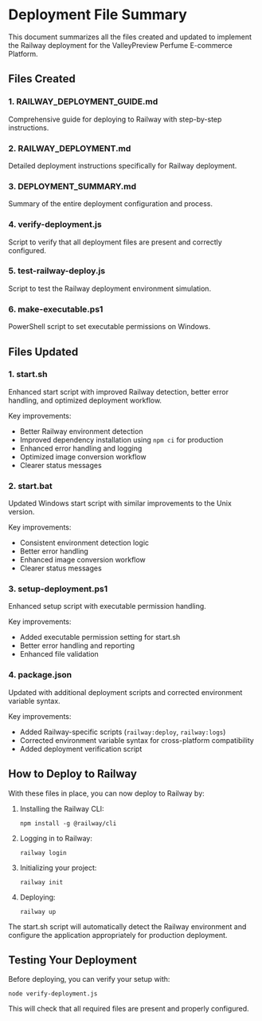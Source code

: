 # Deployment File Summary

This document summarizes all the files created and updated to implement the Railway deployment for the ValleyPreview Perfume E-commerce Platform.

## Files Created

### 1. RAILWAY_DEPLOYMENT_GUIDE.md
Comprehensive guide for deploying to Railway with step-by-step instructions.

### 2. RAILWAY_DEPLOYMENT.md
Detailed deployment instructions specifically for Railway deployment.

### 3. DEPLOYMENT_SUMMARY.md
Summary of the entire deployment configuration and process.

### 4. verify-deployment.js
Script to verify that all deployment files are present and correctly configured.

### 5. test-railway-deploy.js
Script to test the Railway deployment environment simulation.

### 6. make-executable.ps1
PowerShell script to set executable permissions on Windows.

## Files Updated

### 1. start.sh
Enhanced start script with improved Railway detection, better error handling, and optimized deployment workflow.

Key improvements:
- Better Railway environment detection
- Improved dependency installation using `npm ci` for production
- Enhanced error handling and logging
- Optimized image conversion workflow
- Clearer status messages

### 2. start.bat
Updated Windows start script with similar improvements to the Unix version.

Key improvements:
- Consistent environment detection logic
- Better error handling
- Enhanced image conversion workflow
- Clearer status messages

### 3. setup-deployment.ps1
Enhanced setup script with executable permission handling.

Key improvements:
- Added executable permission setting for start.sh
- Better error handling and reporting
- Enhanced file validation

### 4. package.json
Updated with additional deployment scripts and corrected environment variable syntax.

Key improvements:
- Added Railway-specific scripts (`railway:deploy`, `railway:logs`)
- Corrected environment variable syntax for cross-platform compatibility
- Added deployment verification script

## How to Deploy to Railway

With these files in place, you can now deploy to Railway by:

1. Installing the Railway CLI:
   ```
   npm install -g @railway/cli
   ```

2. Logging in to Railway:
   ```
   railway login
   ```

3. Initializing your project:
   ```
   railway init
   ```

4. Deploying:
   ```
   railway up
   ```

The start.sh script will automatically detect the Railway environment and configure the application appropriately for production deployment.

## Testing Your Deployment

Before deploying, you can verify your setup with:

```
node verify-deployment.js
```

This will check that all required files are present and properly configured.